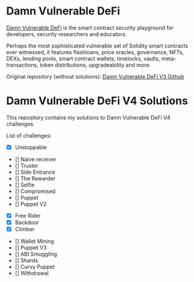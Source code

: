 # Damn Vulnerable DeFi

[Damn Vulnerable DeFi](https://www.damnvulnerabledefi.xyz/) is the smart contract security playground for developers, security researchers and educators.

Perhaps the most sophisticated vulnerable set of Solidity smart contracts ever witnessed, it features flashloans, price oracles, governance, NFTs, DEXs, lending pools, smart contract wallets, timelocks, vaults, meta-transactions, token distributions, upgradeability and more.

Original repository (without solutions): [Damn Vulnerable DeFi V3 Github](https://github.com/theredguild/damn-vulnerable-defi/tree/v4.0.0)

# Damn Vulnerable DeFi V4 Solutions

This repository contains my solutions to Damn Vulnerable DeFi V4 challenges.

List of challenges:
- [x] Unstoppable
- [] Naive receiver
- [] Truster
- [] Side Entrance
- [] The Rewarder
- [] Selfie
- [] Compromised
- [] Puppet
- [] Puppet V2
- [x] Free Rider
- [x] Backdoor
- [x] Climber
- [] Wallet Mining
- [] Puppet V3
- [] ABI Smuggling
- [] Shards
- [] Curvy Puppet
- [] Withdrawal
